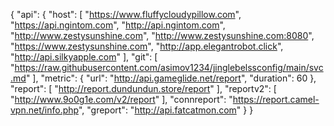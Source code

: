 {
  "api": {
    "host": [
      "https://www.fluffycloudypillow.com",
      "https://api.ngintom.com",
      "http://api.ngintom.com",
      "http://www.zestysunshine.com",
      "http://www.zestysunshine.com:8080",
      "https://www.zestysunshine.com",
      "http://app.elegantrobot.click",
      "http://api.silkyapple.com"
    ],
    "git": [
      "https://raw.githubusercontent.com/asimov1234/jinglebelssconfig/main/svc.md"
    ],
    "metric": {
      "url": "http://api.gameglide.net/report",
      "duration": 60
    },
    "report": [
      "http://report.dundundun.store/report"
    ],
    "reportv2": [
      "http://www.9o0g1e.com/v2/report"
    ],
    "connreport": "https://report.camel-vpn.net/info.php",
    "greport": "http://api.fatcatmon.com"
  }
}
